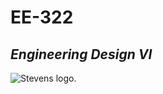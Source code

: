 # **EE-322**
## _Engineering Design VI_
![Stevens logo.](https://i.pinimg.com/originals/65/67/3d/65673df00a2c8a0e8cbeb68abb7174e4.png)
